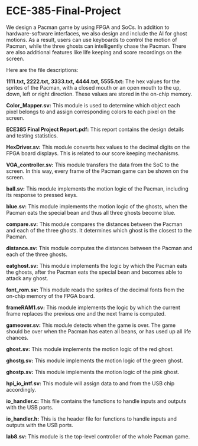 # ECE-385-Final-Project
We design a Pacman game by using FPGA and SoCs. In addition to hardware-software interfaces, we also design and include the AI for ghost motions. As a result, users can use keyboards to control the motion of Pacman, while the three ghosts can intelligently chase the Pacman. There are also additional features like life keeping and score recordings on the screen.

Here are the file descriptions:

**1111.txt, 2222.txt, 3333.txt, 4444.txt, 5555.txt:** The hex values for the sprites of the Pacman, with a closed mouth or an open mouth to the up, down, left or right direction. These values are stored in the on-chip memory.

**Color_Mapper.sv:** This module is used to determine which object each pixel belongs to and assign corresponding colors to each pixel on the screen.

**ECE385 Final Project Report.pdf:** This report contains the design details and testing statistics.

**HexDriver.sv:** This module converts hex values to the decimal digits on the FPGA board displays. This is related to our score keeping mechanisms.

**VGA_controller.sv:** This module transfers the data from the SoC to the screen. In this way, every frame of the Pacman game can be shown on the screen.

**ball.sv:** This module implements the motion logic of the Pacman, including its response to pressed keys.

**blue.sv:** This module implements the motion logic of the ghosts, when the Pacman eats the special bean and thus all three ghosts become blue.

**compare.sv:** This module compares the distances between the Pacman and each of the three ghosts. It determines which ghost is the closest to the Pacman.

**distance.sv:** This module computes the distances between the Pacman and each of the three ghosts.

**eatghost.sv:** This module implements the logic by which the Pacman eats the ghosts, after the Pacman eats the special bean and becomes able to attack any ghost.

**font_rom.sv:** This module reads the sprites of the decimal fonts from the on-chip memory of the FPGA board.

**frameRAM1.sv:** This module implements the logic by which the current frame replaces the previous one and the next frame is computed.

**gameover.sv:** This module detects when the game is over. The game should be over when the Pacman has eaten all beans, or has used up all life chances.

**ghost.sv:** This module implements the motion logic of the red ghost.

**ghostg.sv:** This module implements the motion logic of the green ghost.

**ghostp.sv:** This module implements the motion logic of the pink ghost.

**hpi_io_intf.sv:** This module will assign data to and from the USB chip accordingly.

**io_handler.c:** This file contains the functions to handle inputs and outputs with the USB ports.

**io_handler.h:** This is the header file for functions to handle inputs and outputs with the USB ports.

**lab8.sv:** This module is the top-level controller of the whole Pacman game.
